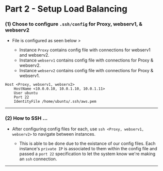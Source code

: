 # Part 2 - Setup Load Balancing
### (1) Chose to configure `.ssh/config` for Proxy, webserv1, & webserv2 
  - File is configured as seen below > 
  
    - Instance `Proxy` contains config file with connections for webserv1 and webserv2. 
    - Instance `webserv1` contains config file with connections for Proxy & webserv2. 
    - Instance `webserv2` contains config file with connections for Proxy & webserv1. 
  ```
  Host <Proxy, webserv1, webserv2>
      HostName <10.0.0.10, 10.0.1.10, 10.0.1.11>
      User ubuntu
      Port 22
      IdentityFile /home/ubuntu/.ssh/aws.pem
  ```
  
  ---
  
  ### (2) How to SSH ...
   - After configuring config files for each, use `ssh <Proxy, webserv1, webserv2>` to navigate between instances.
   
      - This is able to be done due to the existance of our config files. Each instance's `private IP` is associated to them within the config file and passed a `port 22` specification to let the system know we're making an `ssh` connection. 
      
 ---
